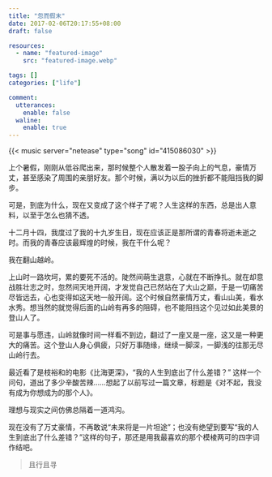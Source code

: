 ```yaml
---
title: "忽而假末"
date: 2017-02-06T20:17:55+08:00
draft: false

resources:
  - name: "featured-image"
    src: "featured-image.webp"

tags: []
categories: ["life"]

comment:
  utterances:
    enable: false
  waline:
    enable: true
---
```


{{< music server="netease" type="song" id="415086030" >}}

上个暑假，刚刚从低谷爬出来，那时候整个人散发着一股子向上的气息，豪情万丈，甚至感染了周围的亲朋好友。那个时候，满以为以后的挫折都不能阻挡我的脚步。

可是，到底为什么，现在又变成了这个样子了呢？人生这样的东西，总是出人意料，以至于怎么也猜不透。

十二月十四，我度过了我的十九岁生日，现在应该正是那所谓的青春将逝未逝之时。而我的青春应该最辉煌的时候，我在干什么呢？

我在翻山越岭。

上山时一路坎坷，累的要死不活的。陡然间萌生退意，心就在不断挣扎。就在却意战胜壮志之时，忽然间天地开阔，才发觉自己已然站在了大山之巅，于是一切痛苦尽皆远去，心也变得如这天地一般开阔。这个时候自然豪情万丈，看山山美，看水水秀。想当然的就觉得后面的山岭有再多的阻碍，也不能阻挡这个见过如此美景的登山人了。

可是事与愿违，山岭就像时间一样看不到边，翻过了一座又是一座，这又是一种更大的痛苦。这个登山人身心俱疲，只好万事随缘，继续一脚深，一脚浅的往那无尽山岭行去。

最近看了是枝裕和的电影《比海更深》，“我的人生到底出了什么差错？” 这样一个问句，道出了多少辛酸苦辣……想起了以前写过一篇文章，标题是《对不起，我没有成为你想成为的那个人》。

理想与现实之间仿佛总隔着一道鸿沟。

现在没有了万丈豪情，不再敢说“未来将是一片坦途”；也没有绝望到要写“我的人生到底出了什么差错？”这样的句子，那还是用我最喜欢的那个模棱两可的四字词作结吧。

> 且行且寻

